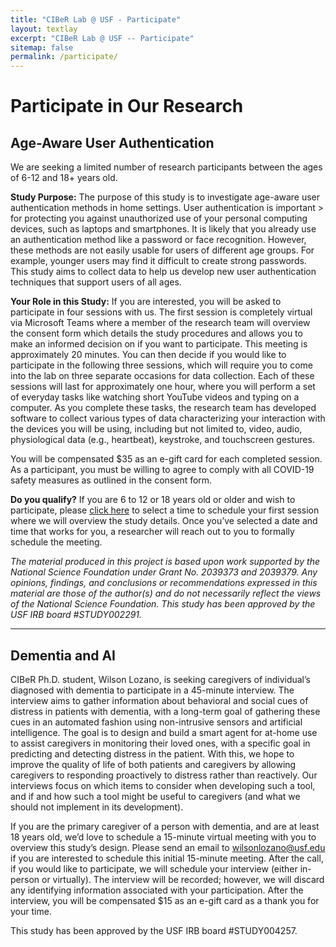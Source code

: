 ```yaml
---
title: "CIBeR Lab @ USF - Participate"
layout: textlay
excerpt: "CIBeR Lab @ USF -- Participate"
sitemap: false
permalink: /participate/
---
```


# Participate in Our Research 

## Age-Aware User Authentication

We are seeking a limited number of research participants between the ages of 6-12 and 18+ years old.
  
**Study Purpose:** The purpose of this study is to investigate age-aware user authentication methods in home settings. User authentication is important > for protecting you against unauthorized use of your personal computing devices, such as laptops and smartphones. It is likely that you already use an authentication method like a password or face recognition. However, these methods are not easily usable for users of different age groups. For example, younger users may find it difficult to create strong passwords. This study aims to collect data to help us develop new user authentication techniques that support users of all ages.

**Your Role in this Study:** If you are interested, you will be asked to participate in four sessions with us. The first session is completely virtual via Microsoft Teams where a member of the research team will overview the consent form which details the study procedures and allows you to make an informed decision on if you want to participate. This meeting is approximately 20 minutes. 
You can then decide if you would like to participate in the following three sessions, which will require you to come into the lab on three separate occasions for data collection. Each of these sessions will last for approximately one hour, where you will perform a set of everyday tasks like watching short YouTube videos and typing on a computer. As you complete these tasks, the research team has developed software to collect various types of data characterizing your interaction with the devices you will be using, including but not limited to, video, audio, physiological data (e.g., heartbeat), keystroke, and touchscreen gestures. 

You will be compensated $35 as an e-gift card for each completed session. As a participant, you must be willing to agree to comply with all COVID-19 safety measures as outlined in the consent form.

**Do you qualify?** If you are 6 to 12 or 18 years old or older and wish to participate, please [click here](https://outlook.office365.com/owa/calendar/CIBeRBookings@usfedu.onmicrosoft.com/bookings/s/bvjubQkJaE-l3S0hDXNrUg2) to select a time to schedule your first session where we will overview the study details. Once you’ve selected a date and time that works for you, 
a researcher will reach out to you to formally schedule the meeting.

*The material produced in this project is based upon work supported by the National Science Foundation under Grant No. 2039373 and 2039379. Any opinions, findings, and conclusions or recommendations expressed in this material are those of the author(s) and do not necessarily reflect the views of the National Science Foundation. This study has been approved by the USF IRB board #STUDY002291.*

<hr />

## Dementia and AI

CIBeR Ph.D. student, Wilson Lozano, is seeking caregivers of individual’s diagnosed with dementia to participate in a 45-minute interview. The interview aims to gather information about behavioral and social cues of distress in patients with dementia, with a long-term goal of gathering these cues in an automated fashion using non-intrusive sensors and artificial intelligence. The goal is to design and build a smart agent for at-home use to assist caregivers in monitoring their loved ones, with a specific goal in predicting and detecting distress in the patient. With this, we hope to improve the quality of life of both patients and caregivers by allowing caregivers to responding proactively to distress rather than reactively. Our interviews focus on which items to consider when developing such a tool, and if and how such a tool might be useful to caregivers (and what we should not implement in its development).
 
If you are the primary caregiver of a person with dementia, and are at least 18 years old, we’d love to schedule a 15-minute virtual meeting with you to overview this study’s design. Please send an email to wilsonlozano@usf.edu if you are interested to schedule this initial 15-minute meeting. After the call, if you would like to participate, we will schedule your interview (either in-person or virtually). The interview will be recorded; however, we will discard any identifying information associated with your participation. After the interview, you will be compensated $15 as an e-gift card as a thank you for your time.
  
This study has been approved by the USF IRB board #STUDY004257.


